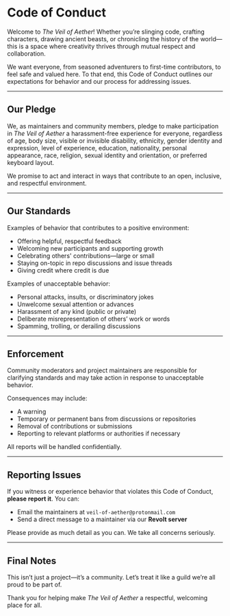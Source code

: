 # Code of Conduct

Welcome to *The Veil of Aether*! Whether you’re slinging code, crafting characters, drawing ancient beasts, or chronicling the history of the world—this is a space where creativity thrives through mutual respect and collaboration.

We want everyone, from seasoned adventurers to first-time contributors, to feel safe and valued here. To that end, this Code of Conduct outlines our expectations for behavior and our process for addressing issues.

---

## Our Pledge

We, as maintainers and community members, pledge to make participation in *The Veil of Aether* a harassment-free experience for everyone, regardless of age, body size, visible or invisible disability, ethnicity, gender identity and expression, level of experience, education, nationality, personal appearance, race, religion, sexual identity and orientation, or preferred keyboard layout.

We promise to act and interact in ways that contribute to an open, inclusive, and respectful environment.

---

## Our Standards

Examples of behavior that contributes to a positive environment:

- Offering helpful, respectful feedback
- Welcoming new participants and supporting growth
- Celebrating others' contributions—large or small
- Staying on-topic in repo discussions and issue threads
- Giving credit where credit is due

Examples of unacceptable behavior:

- Personal attacks, insults, or discriminatory jokes
- Unwelcome sexual attention or advances
- Harassment of any kind (public or private)
- Deliberate misrepresentation of others’ work or words
- Spamming, trolling, or derailing discussions

---

## Enforcement

Community moderators and project maintainers are responsible for clarifying standards and may take action in response to unacceptable behavior.

Consequences may include:

- A warning
- Temporary or permanent bans from discussions or repositories
- Removal of contributions or submissions
- Reporting to relevant platforms or authorities if necessary

All reports will be handled confidentially.

---

## Reporting Issues

If you witness or experience behavior that violates this Code of Conduct, **please report it**. You can:

- Email the maintainers at `veil-of-aether@protonmail.com`
- Send a direct message to a maintainer via our **Revolt server**

Please provide as much detail as you can. We take all concerns seriously.

---

## Final Notes

This isn’t just a project—it’s a community. Let’s treat it like a guild we’re all proud to be part of.

Thank you for helping make *The Veil of Aether* a respectful, welcoming place for all.